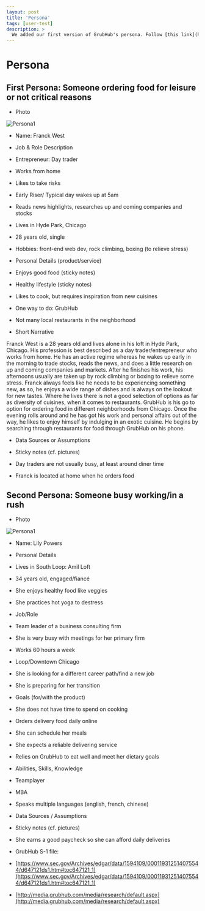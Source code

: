 ```yaml
---
layout: post
title: 'Persona'
tags: [user-test]
description: >
  We added our first version of GrubHub's persona. Follow [this link](https://florian-wahl.github.io/com525portfolio/2017/03/06/persona/) to see it.
---
```

# Persona

## First Persona: Someone ordering food for leisure or not critical reasons

- Photo

![Persona1](/_posts/pictures/persona1.png)

- Name: Franck West

- Job & Role Description

 - Entrepreneur: Day trader
 
 - Works from home
 
 - Likes to take risks
 
 - Early Riser/ Typical day wakes up at 5am
 
 - Reads news highlights, researches up and coming companies and stocks
 
 - Lives in Hyde Park, Chicago
 
 - 28 years old, single
 
 - Hobbies: front-end web dev, rock climbing, boxing (to relieve stress)

- Personal Details (product/service)

 - Enjoys good food (sticky notes)
 
 - Healthy lifestyle (sticky notes)
 
 - Likes to cook, but requires inspiration from new cuisines
 
 - One way to do: GrubHub
 
 - Not many local restaurants in the neighborhood 

- Short Narrative 

Franck West is a 28 years old and lives alone in his loft in Hyde Park, Chicago. His profession is best described as a day trader/entrepreneur who works from home. He has an active regime whereas he wakes up early in the morning to trade stocks, reads the news, and does a little research on up and coming companies and markets. After he finishes his work, his afternoons usually are taken up by rock climbing or boxing to relieve some stress. Franck always feels like he needs to be experiencing something new, as so, he enjoys a wide range of dishes and is always on the lookout for new tastes. Where he lives there is not a good selection of options as far as diversity of cuisines, when it comes to restaurants. GrubHub is his go to option for ordering food in different neighborhoods from Chicago. Once the evening rolls around and he has got his work and personal affairs out of the way, he likes to enjoy himself by indulging in an exotic cuisine. He begins by searching through restaurants for food through GrubHub on his phone.

- Data Sources or Assumptions

 - Sticky notes (cf. pictures)
 
 - Day traders are not usually busy, at least around diner time
 
 - Franck is located at home when he orders food



## Second Persona: Someone busy working/in a rush

- Photo

![Persona1](/_posts/pictures/persona2.png)

- Name: Lily Powers

- Personal Details
 
 - Lives in South Loop: Amil Loft
 
 - 34 years old, engaged/fiancé 

 - She enjoys healthy food like veggies 
 
 - She practices hot yoga to destress

- Job/Role

 - Team leader of a business consulting firm
 
 - She is very busy with meetings for her primary firm
 
 - Works 60 hours a week
 
 - Loop/Downtown Chicago
 
 - She is looking for a different career path/find a new job
 
 - She is preparing for her transition

- Goals (for/with the product)

 - She does not have time to spend on cooking

 - Orders delivery food daily online 
 
 - She can schedule her meals
 
 - She expects a reliable delivering service 
 
 - Relies on GrubHub to eat well and meet her dietary goals 

- Abilities, Skills, Knowledge

 - Teamplayer
 
 - MBA
 
 - Speaks multiple languages (english, french, chinese)

- Data Sources / Assumptions

 - Sticky notes (cf. pictures)
 
 - She earns a good paycheck so she can afford daily deliveries
 
 - GrubHub S-1 file: 

  - [https://www.sec.gov/Archives/edgar/data/1594109/000119312514075544/d647121ds1.htm#toc647121_1](https://www.sec.gov/Archives/edgar/data/1594109/000119312514075544/d647121ds1.htm#toc647121_1)

  - [http://media.grubhub.com/media/research/default.aspx](http://media.grubhub.com/media/research/default.aspx)




